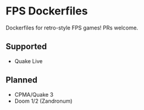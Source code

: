 # FPS Dockerfiles

Dockerfiles for retro-style FPS games! PRs welcome.

## Supported
+ Quake Live

## Planned
+ CPMA/Quake 3
+ Doom 1/2 (Zandronum)

